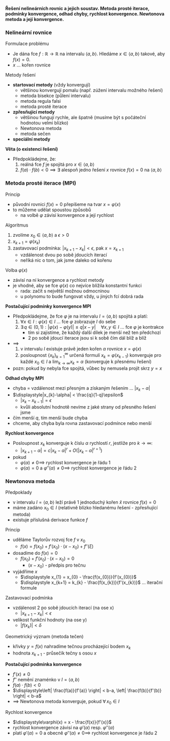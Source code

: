 **Řešení nelineárních rovnic a jejich soustav. Metoda prosté iterace, podmínky konvergence, odhad chyby, rychlost konvergence. Newtonova metoda a její konvergence.**

### Nelineární rovnice

Formulace problému
- Je dána fce $f: \mathbb{R} \to \mathbb{R}$ na intervalu $\langle a,b \rangle$. Hledáme $x \in \langle a,b\rangle$ takové, aby $f(x) = 0$.
- $x$ ... kořen rovnice

Metody řešení
- **startovací metody** (vždy konvergují)
	- většinou konvergují pomalu (např. zúžení intervalu možného řešení)
	- metoda bisekce (půlení intervalu)
	- metoda regula falsi
	- metoda prosté iterace
- **zpřesňující metody**
	- většinou fungují rychle, ale špatně (musíme být s počáteční hodnotou velmi blízko)
	- Newtonova metoda
	- metoda sečen
- **speciální metody**

**Věta (o existenci řešení)**
- Předpokládejme, že:
	1. reálná fce $f$ je spojitá pro $x \in \langle a,b\rangle$
	2. $f(a) \cdot f(b) < 0 \implies \exists$ alespoň jedno řešení $x$ rovnice $f(x) = 0$ na $\langle a,b\rangle$

### Metoda prosté iterace (MPI)

Princip
- původní rovnici $f(x) = 0$ přepíšeme na tvar $x = \varphi(x)$
- to můžeme udělat spoustou způsobů
	- na volbě $\varphi$ závisí konvergence a její rychlost

Algoritmus
1. zvolíme $x_{0} \in \langle a,b\rangle$ a $\epsilon > 0$
2. $x_{k+1} = \varphi(x_{k})$
3. zastavovací podmínka: $|x_{k+1}-x_{k}| < \epsilon$, pak $x = x_{k+1}$
	- vzdálenost dvou po sobě jdoucích iterací
	- neříká nic o tom, jak jsme daleko od kořenu 

Volba $\varphi(x)$
- závisí na ní konvergence a rychlost metody
- je vhodné, aby se fce $\varphi(x)$ co nejvíce blížila konstantní funkci
	- rada: začít s největší možnou odmocninou
	- u polynomu to bude fungovat vždy, u jiných fcí dobrá rada

**Postačující podmínky konvergence MPI**
- Předpokládejme, že fce $\varphi$ je na intervalu $I = \langle a,b\rangle$ spojitá a platí:
	1. $\forall x \in I : \varphi(x) \in I$ ... fce $\varphi$ zobrazuje $I$ do sebe
	2. $\exists \, q \in (0,1) : |\varphi(x)-\varphi(y)| \leq q|x-y| \quad \forall x,y \in I$ ... fce $\varphi$ je kontrakce
		- tím si zajistíme, že každý další dílek je menší než ten předchozí
		- 2 po sobě jdoucí iterace jsou si k sobě čím dál blíž a blíž
- $\implies$
	1. v intervalu $I$ existuje právě jeden kořen $\alpha$ rovnice $x = \varphi(x)$
	2. posloupnost $\{x_{k}\}^\infty_{k=1}$ určená formulí $x_{k} = \varphi(x_{k-1})$ konverguje pro každé $x_{0} \in I$ a $\lim_{ k \to \infty } x_{k} = \alpha$ (konverguje k přesnému řešení)
- pozn: pokud by nebyla fce spojitá, vůbec by nemusela projít skrz $y = x$

**Odhad chyby MPI**
- chyba = vzdálenost mezi přesným a získaným řešením ... $|x_{k} - \alpha|$
- $\displaystyle|x_{k}-\alpha| < \frac{q}{1-q}\epsilon$
	- $|x_{k} - x_{k-1}| = \epsilon$
	- kvůli absolutní hodnotě nevíme z jaké strany od přesného řešení jsme
- čím menší $q$, tím menší bude chyba
- chceme, aby chyba byla rovna zastavovací podmínce nebo menší

**Rychlost konvergence**
- Posloupnost $x_{k}$ konverguje k číslu $\alpha$ rychlostí $r$, jestliže pro $k\to \infty$:
	- $|x_{k+1}-\alpha| = c|x_{k}-\alpha|^r+O(|x_{k}-\alpha|^{r+1})$
- pokud
	- $\varphi(\alpha) \neq 0 \implies$ rychlost konvergence je řádu 1
	- $\varphi(\alpha) = 0$ a $\varphi''(\alpha) \neq 0 \implies$ rychlost konvergence je řádu 2

### Newtonova metoda

Předpoklady
- v intervalu $I = \langle a,b\rangle$ leží právě 1 jednoduchý kořen $\hat{x}$ rovnice $f(x) = 0$
- máme zadáno $x_{0} \in I$ (relativně blízko hledanému řešení - zpřesňující metoda)
- existuje příslušná derivace funkce $f$

Princip
- uděláme Taylorův rozvoj fce $f$ v $x_{0}$
	- $f(x) = f(x_{0}) + f'(x_{0})\cdot(x-x_{0}) + f''(\xi)$
- dosadíme do $f(x) = 0$
	- $f(x_{0}) + f'(x_{0})\cdot(x-x_{0}) = 0$
		- $(x-x_{0})$ - předpis pro tečnu
- vyjádříme $x$
	- $\displaystyle x_{1} = x_{0} - \frac{f(x_{0})}{f'(x_{0})}$
	- $\displaystyle x_{k+1} = k_{k} - \frac{f(x_{k})}{f'(x_{k})}$ ... iterační formule

Zastavovací podmínka
- vzdálenost 2 po sobě jdoucích iterací (na ose x)
	- $|x_{k+1}-x_{k}| < \epsilon$
- velikost funkční hodnoty (na ose y)
	- $|f(x_{k})| < \delta$

Geometrický význam (metoda tečen)
- křivky $y = f(x)$ nahradíme tečnou procházející bodem $x_{k}$
- hodnota $x_{k+1}$ - průsečík tečny s osou $x$

**Postačující podmínka konvergence**
- $f'(x) \neq 0$
- $f''$ nemění znaménko v $I = \langle a,b\rangle$
- $f(a)\cdot f(b) < 0$
- $\displaystyle\left| \frac{f(a)}{f'(a)} \right| < b-a, \left| \frac{f(b)}{f'(b)} \right| < b-a$
- $\implies$ Newtonova metoda konverguje, pokud $\forall \, x_{0} \in I$

Rychlost konvergence
- $\displaystyle\varphi(x) = x - \frac{f(x)}{f'(x)}$
- rychlost konvergence závisí na $\varphi'(\alpha)$ resp. $\varphi''(\alpha)$
- platí $\varphi'(\alpha) = 0$ a obecně $\varphi''(\alpha) \neq 0 \implies$ rychlost konvergence je řádu 2